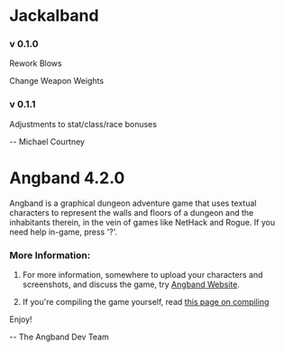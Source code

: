 # Jackalband

### v 0.1.0

Rework Blows

Change Weapon Weights

### v 0.1.1

Adjustments to stat/class/race bonuses

-- Michael Courtney

# Angband 4.2.0


Angband is a graphical dungeon adventure game that uses textual characters
to represent the walls and floors of a dungeon and the inhabitants therein, 
in the vein of games like NetHack and Rogue.  If you need help in-game,
press '?'.

### More Information:

1. For more information, somewhere to upload your characters and screenshots, and discuss the game, try [Angband Website](http://angband.oook.cz/).

2. If you're compiling the game yourself, read [this page on compiling](https://angband.readthedocs.io/en/latest/hacking/compiling.html.)


Enjoy!

-- The Angband Dev Team

